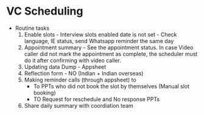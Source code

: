 # VC Scheduling

- Routine tasks
    1. Enable slots - Interview slots enabled date is not set - Check language, IE status, send Whatsapp reminder the same day
    2. Appointment summary - See the appointment status. In case Video caller did not mark the appointment as complete, the scheduler must do it after confirming with video caller.
    3. Updating data Dump - Appsheet
    4. Reflection form - NO (Indian + Indian overseas)
    5. Making reminder calls (through appsheet) to 
        - To PPTs who did not book the slot by themselves (Manual slot booking)
        - TO Request for reschedule and No response PPTs
    6. Share daily summary with coordiation team
